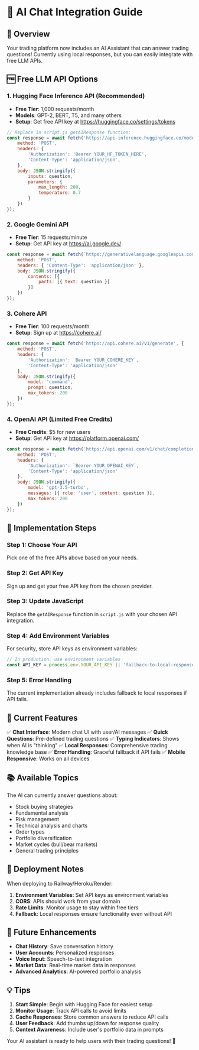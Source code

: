 # 🤖 AI Chat Integration Guide

## 🎯 Overview
Your trading platform now includes an AI Assistant that can answer trading questions! Currently using local responses, but you can easily integrate with free LLM APIs.

## 🆓 Free LLM API Options

### 1. **Hugging Face Inference API** (Recommended)
- **Free Tier**: 1,000 requests/month
- **Models**: GPT-2, BERT, T5, and many others
- **Setup**: Get free API key at https://huggingface.co/settings/tokens

```javascript
// Replace in script.js getAIResponse function:
const response = await fetch('https://api-inference.huggingface.co/models/microsoft/DialoGPT-medium', {
    method: 'POST',
    headers: {
        'Authorization': 'Bearer YOUR_HF_TOKEN_HERE',
        'Content-Type': 'application/json',
    },
    body: JSON.stringify({
        inputs: question,
        parameters: {
            max_length: 200,
            temperature: 0.7
        }
    })
});
```

### 2. **Google Gemini API**
- **Free Tier**: 15 requests/minute
- **Setup**: Get API key at https://ai.google.dev/

```javascript
const response = await fetch(`https://generativelanguage.googleapis.com/v1/models/gemini-pro:generateContent?key=${API_KEY}`, {
    method: 'POST',
    headers: { 'Content-Type': 'application/json' },
    body: JSON.stringify({
        contents: [{
            parts: [{ text: question }]
        }]
    })
});
```

### 3. **Cohere API**
- **Free Tier**: 100 requests/month
- **Setup**: Sign up at https://cohere.ai/

```javascript
const response = await fetch('https://api.cohere.ai/v1/generate', {
    method: 'POST',
    headers: {
        'Authorization': `Bearer YOUR_COHERE_KEY`,
        'Content-Type': 'application/json'
    },
    body: JSON.stringify({
        model: 'command',
        prompt: question,
        max_tokens: 200
    })
});
```

### 4. **OpenAI API** (Limited Free Credits)
- **Free Credits**: $5 for new users
- **Setup**: Get API key at https://platform.openai.com/

```javascript
const response = await fetch('https://api.openai.com/v1/chat/completions', {
    method: 'POST',
    headers: {
        'Authorization': `Bearer YOUR_OPENAI_KEY`,
        'Content-Type': 'application/json'
    },
    body: JSON.stringify({
        model: 'gpt-3.5-turbo',
        messages: [{ role: 'user', content: question }],
        max_tokens: 200
    })
});
```

## 🔧 Implementation Steps

### Step 1: Choose Your API
Pick one of the free APIs above based on your needs.

### Step 2: Get API Key
Sign up and get your free API key from the chosen provider.

### Step 3: Update JavaScript
Replace the `getAIResponse` function in `script.js` with your chosen API integration.

### Step 4: Add Environment Variables
For security, store API keys as environment variables:

```javascript
// In production, use environment variables
const API_KEY = process.env.YOUR_API_KEY || 'fallback-to-local-responses';
```

### Step 5: Error Handling
The current implementation already includes fallback to local responses if API fails.

## 🎨 Current Features

✅ **Chat Interface**: Modern chat UI with user/AI messages
✅ **Quick Questions**: Pre-defined trading questions
✅ **Typing Indicators**: Shows when AI is "thinking"
✅ **Local Responses**: Comprehensive trading knowledge base
✅ **Error Handling**: Graceful fallback if API fails
✅ **Mobile Responsive**: Works on all devices

## 📚 Available Topics

The AI can currently answer questions about:
- Stock buying strategies
- Fundamental analysis
- Risk management
- Technical analysis and charts
- Order types
- Portfolio diversification
- Market cycles (bull/bear markets)
- General trading principles

## 🚀 Deployment Notes

When deploying to Railway/Heroku/Render:

1. **Environment Variables**: Set API keys as environment variables
2. **CORS**: APIs should work from your domain
3. **Rate Limits**: Monitor usage to stay within free tiers
4. **Fallback**: Local responses ensure functionality even without API

## 🔮 Future Enhancements

- **Chat History**: Save conversation history
- **User Accounts**: Personalized responses
- **Voice Input**: Speech-to-text integration
- **Market Data**: Real-time market data in responses
- **Advanced Analytics**: AI-powered portfolio analysis

## 💡 Tips

1. **Start Simple**: Begin with Hugging Face for easiest setup
2. **Monitor Usage**: Track API calls to avoid limits
3. **Cache Responses**: Store common answers to reduce API calls
4. **User Feedback**: Add thumbs up/down for response quality
5. **Context Awareness**: Include user's portfolio data in prompts

Your AI assistant is ready to help users with their trading questions! 🎯 